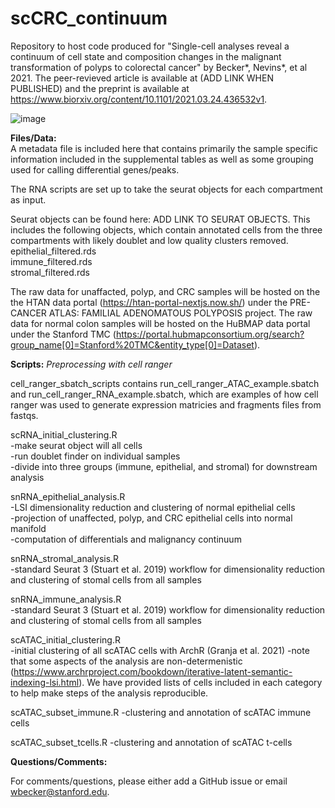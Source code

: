 # scCRC_continuum

Repository to host code produced for "Single-cell analyses reveal a continuum of cell state and composition changes in the malignant transformation of polyps to colorectal cancer" by Becker*, Nevins*, et al 2021. The peer-revieved article is available at (ADD LINK WHEN PUBLISHED) and the preprint is available at https://www.biorxiv.org/content/10.1101/2021.03.24.436532v1.  

![image](https://user-images.githubusercontent.com/15204322/147711771-0a5e3292-095c-443a-a0ef-9d8bf7afb181.png)

**Files/Data:**  
A metadata file is included here that contains primarily the sample specific information included in the supplemental tables as well as some grouping used for calling differential genes/peaks.

The RNA scripts are set up to take the seurat objects for each compartment as input. 

Seurat objects can be found here: ADD LINK TO SEURAT OBJECTS. This includes the following objects, which contain annotated cells from the three compartments with likely doublet and low quality clusters removed.  
epithelial_filtered.rds  
immune_filtered.rds  
stromal_filtered.rds  

The raw data for unaffacted, polyp, and CRC samples will be hosted on the the HTAN data portal (https://htan-portal-nextjs.now.sh/) under the PRE-CANCER ATLAS: FAMILIAL ADENOMATOUS POLYPOSIS project. The raw data for normal colon samples will be hosted on the HuBMAP data portal under the Stanford TMC (https://portal.hubmapconsortium.org/search?group_name[0]=Stanford%20TMC&entity_type[0]=Dataset). 

**Scripts:**
*Preprocessing with cell ranger*

cell_ranger_sbatch_scripts contains run_cell_ranger_ATAC_example.sbatch and run_cell_ranger_RNA_example.sbatch, which are examples of how cell ranger was used to generate expression matricies and fragments files from fastqs. 

scRNA_initial_clustering.R  
-make seurat object will all cells  
-run doublet finder on individual samples  
-divide into three groups (immune, epithelial, and stromal) for downstream analysis  

snRNA_epithelial_analysis.R  
-LSI dimensionality reduction and clustering of normal epithelial cells  
-projection of unaffected, polyp, and CRC epithelial cells into normal manifold  
-computation of differentials and malignancy continuum  

snRNA_stromal_analysis.R  
-standard Seurat 3 (Stuart et al. 2019) workflow for dimensionality reduction and clustering of stomal cells from all samples

snRNA_immune_analysis.R  
-standard Seurat 3 (Stuart et al. 2019) workflow for dimensionality reduction and clustering of stomal cells from all samples

scATAC_initial_clustering.R  
-initial clustering of all scATAC cells with ArchR (Granja et al. 2021)
-note that some aspects of the analysis are non-determenistic (https://www.archrproject.com/bookdown/iterative-latent-semantic-indexing-lsi.html). We have provided lists of cells included in each category to help make steps of the analysis reproducible.

scATAC_subset_immune.R
-clustering and annotation of scATAC immune cells

scATAC_subset_tcells.R
-clustering and annotation of scATAC t-cells



**Questions/Comments:**

For comments/questions, please either add a GitHub issue or email wbecker@stanford.edu.
